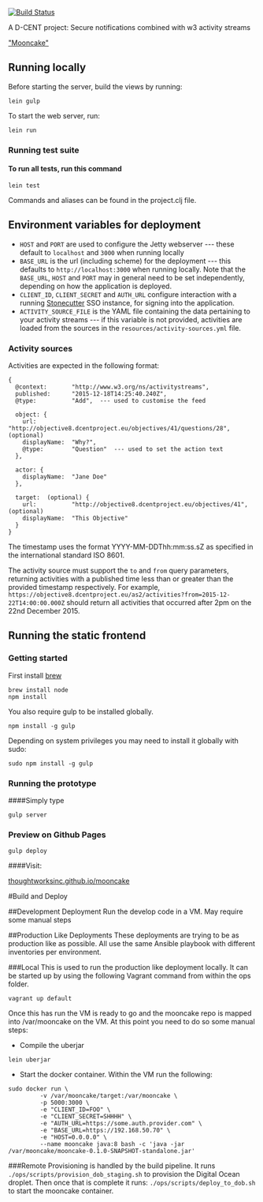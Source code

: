 [![Build Status](https://snap-ci.com/d-cent/mooncake/branch/master/build_image)](https://snap-ci.com/d-cent/mooncake/branch/master)

 A D-CENT project: Secure notifications combined with w3 activity streams

["Mooncake"](https://en.wikipedia.org/wiki/Mooncake#Ming_revolution)

## Running locally
Before starting the server, build the views by running:

    lein gulp

To start the web server, run:

    lein run
    
### Running test suite
    
#### To run all tests, run this command

    lein test


Commands and aliases can be found in the project.clj file. 

## Environment variables for deployment

- ```HOST``` and ```PORT``` are used to configure the Jetty webserver --- these default to ```localhost``` and
```3000``` when running locally
- ```BASE_URL``` is the url (including scheme) for the deployment --- this defaults to ```http://localhost:3000``` when
running locally.  Note that the ```BASE_URL```, ```HOST``` and ```PORT``` may in general need to be set independently,
depending on how the application is deployed.
- ```CLIENT_ID```, ```CLIENT_SECRET``` and ```AUTH_URL``` configure interaction with a running [Stonecutter](https://github.com/d-cent/stonecutter) 
SSO instance, for signing into the application.
- ```ACTIVITY_SOURCE_FILE``` is the YAML file containing the data pertaining to your activity streams --- if this 
variable is not provided, activities are loaded from the sources in the ```resources/activity-sources.yml``` file.

### Activity sources

Activities are expected in the following format:

    {
      @context:       "http://www.w3.org/ns/activitystreams",
      published:      "2015-12-18T14:25:40.240Z",
      @type:          "Add",  --- used to customise the feed
      
      object: {
        url:          "http://objective8.dcentproject.eu/objectives/41/questions/28",  (optional)
        displayName:  "Why?",
        @type:        "Question"  --- used to set the action text
      },
        
      actor: {
        displayName:  "Jane Doe"
      },
      
      target:  (optional) {
        url:          "http://objective8.dcentproject.eu/objectives/41",  (optional)
        displayName:  "This Objective"
      }
    }
    
The timestamp uses the format YYYY-MM-DDThh:mm:ss.sZ as specified in the international standard ISO 8601.

The activity source must support the ```to``` and ```from``` query parameters, returning activities with a 
published time less than or greater than the provided timestamp respectively. For example, 
```https://objective8.dcentproject.eu/as2/activities?from=2015-12-22T14:00:00.000Z``` should return all activities that 
occurred after 2pm on the 22nd December 2015.

## Running the static frontend

### Getting started

First install [brew](http://brew.sh/)

```
brew install node
npm install
```

You also require gulp to be installed globally.

```
npm install -g gulp
```

Depending on system privileges you may need to install it globally with sudo:

```
sudo npm install -g gulp
```


### Running the prototype

####Simply type
```
gulp server
```

### Preview on Github Pages
```
gulp deploy
```

####Visit:

[thoughtworksinc.github.io/mooncake](http://thoughtworksinc.github.io/mooncake)

#Build and Deploy

##Development Deployment
Run the develop code in a VM. May require some manual steps

##Production Like Deployments
These deployments are trying to be as production like as possible. All use the same Ansible playbook with different 
inventories per environment.

###Local 
This is used to run the production like deployment locally. It can be started up by using the following Vagrant command
from within the ops folder.

```
vagrant up default
```

Once this has run the VM is ready to go and the mooncake repo is mapped into /var/mooncake on the VM. At this
point you need to do so some manual steps:

- Compile the uberjar

```
lein uberjar
```

- Start the docker container. Within the VM run the following:

```
sudo docker run \
         -v /var/mooncake/target:/var/mooncake \
         -p 5000:3000 \
         -e "CLIENT_ID=FOO" \
         -e "CLIENT_SECRET=SHHHH" \
         -e "AUTH_URL=https://some.auth.provider.com" \
         -e "BASE_URL=https://192.168.50.70" \
         -e "HOST=0.0.0.0" \
         --name mooncake java:8 bash -c 'java -jar /var/mooncake/mooncake-0.1.0-SNAPSHOT-standalone.jar'
```
###Remote
Provisioning is handled by the build pipeline. It runs ```./ops/scripts/provision_dob_staging.sh``` to provision the Digital 
Ocean droplet. Then once that is complete it runs: ```./ops/scripts/deploy_to_dob.sh``` to start the mooncake container. 